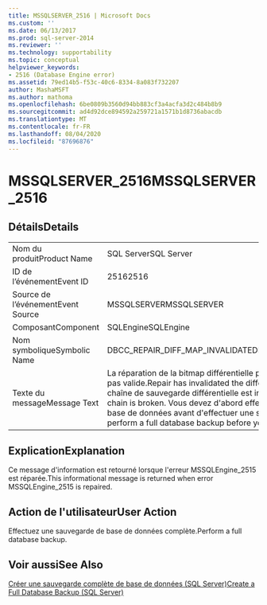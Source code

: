 ```yaml
---
title: MSSQLSERVER_2516 | Microsoft Docs
ms.custom: ''
ms.date: 06/13/2017
ms.prod: sql-server-2014
ms.reviewer: ''
ms.technology: supportability
ms.topic: conceptual
helpviewer_keywords:
- 2516 (Database Engine error)
ms.assetid: 79ed14b5-f53c-40c6-8334-8a083f732207
author: MashaMSFT
ms.author: mathoma
ms.openlocfilehash: 6be0809b3560d94bb883cf3a4acfa3d2c484b8b9
ms.sourcegitcommit: ad4d92dce894592a259721a1571b1d8736abacdb
ms.translationtype: MT
ms.contentlocale: fr-FR
ms.lasthandoff: 08/04/2020
ms.locfileid: "87696876"
---
```

# <a name="mssqlserver_2516"></a><span data-ttu-id="d2f6f-102">MSSQLSERVER_2516</span><span class="sxs-lookup"><span data-stu-id="d2f6f-102">MSSQLSERVER_2516</span></span>
    
## <a name="details"></a><span data-ttu-id="d2f6f-103">Détails</span><span class="sxs-lookup"><span data-stu-id="d2f6f-103">Details</span></span>  
  
|||  
|-|-|  
|<span data-ttu-id="d2f6f-104">Nom du produit</span><span class="sxs-lookup"><span data-stu-id="d2f6f-104">Product Name</span></span>|<span data-ttu-id="d2f6f-105">SQL Server</span><span class="sxs-lookup"><span data-stu-id="d2f6f-105">SQL Server</span></span>|  
|<span data-ttu-id="d2f6f-106">ID de l’événement</span><span class="sxs-lookup"><span data-stu-id="d2f6f-106">Event ID</span></span>|<span data-ttu-id="d2f6f-107">2516</span><span class="sxs-lookup"><span data-stu-id="d2f6f-107">2516</span></span>|  
|<span data-ttu-id="d2f6f-108">Source de l’événement</span><span class="sxs-lookup"><span data-stu-id="d2f6f-108">Event Source</span></span>|<span data-ttu-id="d2f6f-109">MSSQLSERVER</span><span class="sxs-lookup"><span data-stu-id="d2f6f-109">MSSQLSERVER</span></span>|  
|<span data-ttu-id="d2f6f-110">Composant</span><span class="sxs-lookup"><span data-stu-id="d2f6f-110">Component</span></span>|<span data-ttu-id="d2f6f-111">SQLEngine</span><span class="sxs-lookup"><span data-stu-id="d2f6f-111">SQLEngine</span></span>|  
|<span data-ttu-id="d2f6f-112">Nom symbolique</span><span class="sxs-lookup"><span data-stu-id="d2f6f-112">Symbolic Name</span></span>|<span data-ttu-id="d2f6f-113">DBCC_REPAIR_DIFF_MAP_INVALIDATED</span><span class="sxs-lookup"><span data-stu-id="d2f6f-113">DBCC_REPAIR_DIFF_MAP_INVALIDATED</span></span>|  
|<span data-ttu-id="d2f6f-114">Texte du message</span><span class="sxs-lookup"><span data-stu-id="d2f6f-114">Message Text</span></span>|<span data-ttu-id="d2f6f-115">La réparation de la bitmap différentielle pour la base de données NAME n'est pas valide.</span><span class="sxs-lookup"><span data-stu-id="d2f6f-115">Repair has invalidated the differential bitmap for database NAME.</span></span> <span data-ttu-id="d2f6f-116">La chaîne de sauvegarde différentielle est interrompue.</span><span class="sxs-lookup"><span data-stu-id="d2f6f-116">The differential backup chain is broken.</span></span> <span data-ttu-id="d2f6f-117">Vous devez d'abord effectuer une sauvegarde complète de la base de données avant d'effectuer une sauvegarde différentielle.</span><span class="sxs-lookup"><span data-stu-id="d2f6f-117">You must perform a full database backup before you can perform a differential backup.</span></span>|  
  
## <a name="explanation"></a><span data-ttu-id="d2f6f-118">Explication</span><span class="sxs-lookup"><span data-stu-id="d2f6f-118">Explanation</span></span>  
 <span data-ttu-id="d2f6f-119">Ce message d'information est retourné lorsque l'erreur MSSQLEngine_2515 est réparée.</span><span class="sxs-lookup"><span data-stu-id="d2f6f-119">This informational message is returned when error MSSQLEngine_2515 is repaired.</span></span>  
  
## <a name="user-action"></a><span data-ttu-id="d2f6f-120">Action de l'utilisateur</span><span class="sxs-lookup"><span data-stu-id="d2f6f-120">User Action</span></span>  
 <span data-ttu-id="d2f6f-121">Effectuez une sauvegarde de base de données complète.</span><span class="sxs-lookup"><span data-stu-id="d2f6f-121">Perform a full database backup.</span></span>  
  
## <a name="see-also"></a><span data-ttu-id="d2f6f-122">Voir aussi</span><span class="sxs-lookup"><span data-stu-id="d2f6f-122">See Also</span></span>  
 [<span data-ttu-id="d2f6f-123">Créer une sauvegarde complète de base de données &#40;SQL Server&#41;</span><span class="sxs-lookup"><span data-stu-id="d2f6f-123">Create a Full Database Backup &#40;SQL Server&#41;</span></span>](../backup-restore/create-a-full-database-backup-sql-server.md)  
  
  
